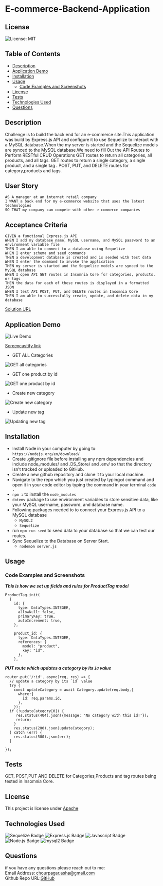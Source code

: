 # E-commerce-Backend-Application
## License
![License: MIT](https://img.shields.io/badge/License-MIT-yellow.svg)
## Table of Contents
  - [Description](#description)
  - [Application Demo](#application-demo)
  - [Installation](#installation)
  - [Usage](#usage)
    - [Code Examples and Screenshots](#code-examples-and-screenshots)
  - [License](#license-1)
  - [Tests](#tests)
  - [Technologies Used](#technologies-used)
  - [Questions](#questions)
## Description
Challenge is to build the back end for an e-commerce site.This application was build by Express.js API and configure it to use Sequelize to interact with a MySQL database.When the my server is started and the Sequelize models are synced to the MySQL database.We need to fill Out the API Routes to Perform RESTful CRUD Operations
GET routes to return all categories, all products, and all tags.
GET routes to return a single category, a single product, and a single tag .
POST, PUT, and DELETE routes for category,products and tags.
## User Story
```
AS A manager at an internet retail company
I WANT a back end for my e-commerce website that uses the latest technologies
SO THAT my company can compete with other e-commerce companies
```
## Acceptance Criteria
```
GIVEN a functional Express.js API
WHEN I add my database name, MySQL username, and MySQL password to an environment variable file
THEN I am able to connect to a database using Sequelize
WHEN I enter schema and seed commands
THEN a development database is created and is seeded with test data
WHEN I enter the command to invoke the application
THEN my server is started and the Sequelize models are synced to the MySQL database
WHEN I open API GET routes in Insomnia Core for categories, products, or tags
THEN the data for each of these routes is displayed in a formatted JSON
WHEN I test API POST, PUT, and DELETE routes in Insomnia Core
THEN I am able to successfully create, update, and delete data in my database
```

[Solution URL](https://github.com/ashachakre0906/E-commerce-Backend-Application)
## Application Demo
![Live Demo](./public/assets/images/ecommbackendapp.gif)

[Screencastify link](https://watch.screencastify.com/v/mwtQKfVpc1W25CZnSCrQ)

* GET ALL Categories
<img src = "/public/assets/images/getallcategories.png" alt = "GET all categories">

* GET one product by id 
<img src = "/public/assets/images/getoneproductbyid.png" alt = "GET one product by id">

* Create new category
<img src = "/public/assets/images/postcategory.png" alt = "Create new category">

* Update new tag
  
<img src = "/public/assets/images/puttag.png" alt = "Updating new tag">


## Installation
* Install Node in your computer by going to `https://nodejs.org/en/download/`
* Create .gitignore file before installing any npm dependencies and include node_modules/ and .DS_Store/ and .env/ so that the directory isn't tracked or uploaded to GitHub.
* Create a new github repository and clone it to your local machine.
* Navigate to the repo which you just created by typing`cd` command  and open it in your code editor by typing the command in your terminal `code .`
* `npm i` to install the `node_modules`
* `dotenv` package to use environment variables to store sensitive data, like your  MySQL username, password, and database name.
* Following packages needed to to connect your Express.js API to a MySQL database 
  - `MySQL2` 
  - `Sequelize` 
* run `npm run seed` to seed data to your database so that we can test our routes.
* Sync Sequelize to the Database on Server Start.
  - `nodemon server.js`

## Usage
### Code Examples and Screenshots
***This is how we set up fields and rules for ProductTag model***
```
ProductTag.init(
  {
    id: {
      type: DataTypes.INTEGER,
      allowNull: false,
      primaryKey: true,
      autoIncrement: true,
    },

    product_id: {
      type: DataTypes.INTEGER,
      references: {
        model: "product",
        key: "id",
      },
    },
```

***PUT route which updates a category by its `id` value***
```
router.put('/:id', async(req, res) => {
  // update a category by its `id` value
  try {
    const updateCategory = await Category.update(req.body,{
      where:{
        id: req.params.id,
      },
    });
  if (!updateCategory[0]) {
     res.status(404).json({message: 'No category with this id!'});
     return;
    }
    res.status(200).json(updateCategory);
  } catch (err) {
    res.status(500).json(err);
  }

});

```
## Tests
GET, POST,PUT AND DELETE for Categories,Products and tag routes being tested in Insomnia Core.
## License
This project is license under [Apache](https://choosealicense.com/licenses/apache/)

## Technologies Used
![Sequelize Badge](https://img.shields.io/badge/Sequelize-magenta.svg)
![Express.js Badge](https://img.shields.io/badge/Express-purple.svg)
![Javascript Badge](https://img.shields.io/badge/Javascript-blue.svg)
![Node.js Badge](https://img.shields.io/badge/Node-yellow.svg)
![mysql2 Badge](https://img.shields.io/badge/mysql2-orange.svg)

## Questions
if you have any questions please reach out to me:<br>
Email Address: chourpagar.asha@gmail.com <br>
Github Repo URL:[GitHub](https://github.com/ashachakre0906)



